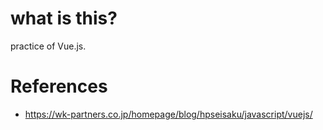 # what is this?
practice of Vue.js.

# References
- https://wk-partners.co.jp/homepage/blog/hpseisaku/javascript/vuejs/